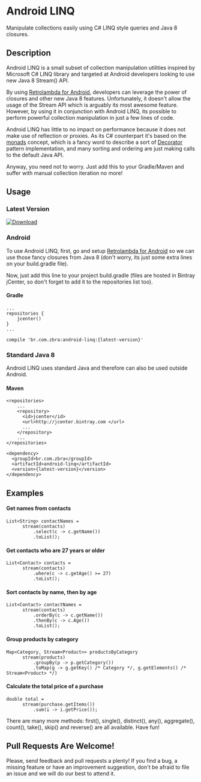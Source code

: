 # Android LINQ

Manipulate collections easily using C# LINQ style queries and Java 8 closures.

## Description

Android LINQ is a small subset of collection manipulation utilities inspired by Microsoft C# LINQ library and targeted at Android developers looking to use new Java 8 Stream() API. 

By using [Retrolambda for Android](https://github.com/evant/gradle-retrolambda), developers can leverage the power of closures and other new Java 8 features. Unfortunately, it doesn't allow the usage of the Stream API which is arguably its most awesome feature. However, by using it in conjunction with Android LINQ, its possible to perform powerful collection manipulation in just a few lines of code. 

Android LINQ has little to no impact on performance because it does not make use of reflection or proxies. As its C# counterpart it's based on the [monads](http://en.wikipedia.org/wiki/Monad_(functional_programming)) concept, which is a fancy word to describe a sort of [Decorator](http://en.wikipedia.org/wiki/Decorator_pattern) pattern implementation, and many sorting and ordering are just making calls to the default Java API.

Anyway, you need not to worry. Just add this to your Gradle/Maven and suffer with manual collection iteration no more!

## Usage

### Latest Version 

[ ![Download](https://api.bintray.com/packages/brunovinicius/maven/android-linq/images/download.svg) ](https://bintray.com/brunovinicius/maven/android-linq/_latestVersion)

### Android

To use Android LINQ, first, go and setup [Retrolambda for Android](https://github.com/evant/gradle-retrolambda) so we can use those fancy closures from Java 8 (don't worry, its just some extra lines on your build.gradle file). 

Now, just add this line to your project build.gradle (files are hosted in Bintray jCenter, so don't forget to add it to the repositories list too).

#### Gradle

```
...
repositories {
    jcenter()
}
...
```
```
compile 'br.com.zbra:android-linq:{latest-version}'
```

### Standard Java 8

Android LINQ uses standard Java and therefore can also be used outside Android.

#### Maven

```
<repositories>
    ...
    <repository>
      <id>jcenter</id>
      <url>http://jcenter.bintray.com </url>
      ...
    </repository>
    ...
</repositories>
```
```
<dependency>
  <groupId>br.com.zbra</groupId>
  <artifactId>android-linq</artifactId>
  <version>{latest-version}</version>
</dependency>
```

## Examples

#### Get names from contacts
```
List<String> contactNames = 
      stream(contacts)
          .select(c -> c.getName())
          .toList();
````
#### Get contacts who are 27 years or older
```
List<Contact> contacts = 
      stream(contacts)
          .where(c -> c.getAge() >= 27)
          .toList();
```
#### Sort contacts by name, then by age
```
List<Contact> contactNames = 
      stream(contacts)
          .orderBy(c -> c.getName())
          .thenBy(c -> c.Age())
          .toList();
```
#### Group products by category
```
Map<Category, Stream<Product>> productsByCategory
      stream(products)
          .groupBy(p -> p.getCategory())
          .toMap(g -> g.getKey() /* Category */, g.getElements() /* Stream<Product> */)
```
#### Calculate the total price of a purchase
```
double total = 
      stream(purchase.getItems())
          .sum(i -> i.getPrice());
```

There are many more methods: first(), single(), distinct(), any(), aggregate(), count(), take(), skip() and reverse() are all available. Have fun!

## Pull Requests Are Welcome!

Please, send feedback and pull requests a plenty! 
If you find a bug, a missing feature or have an improvement suggestion, don't be afraid to file an issue and we will do our best to attend it.
